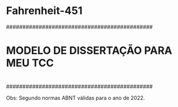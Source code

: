 # Fahrenheit-451

#############################################
#                                           #
#     MODELO DE DISSERTAÇÃO PARA MEU TCC    #
#                                           #
#############################################

Obs: Segundo normas ABNT válidas para o ano de 2022.

